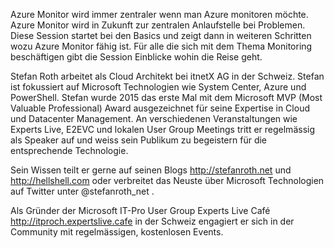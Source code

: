 Azure Monitor wird immer zentraler wenn man Azure monitoren möchte. Azure Monitor wird in Zukunft zur zentralen Anlaufstelle bei Problemen. Diese Session startet bei den Basics und zeigt dann in weiteren Schritten wozu Azure Monitor fähig ist. Für alle die sich mit dem Thema Monitoring beschäftigen gibt die Session Einblicke wohin die Reise geht.

Stefan Roth arbeitet als Cloud Architekt bei itnetX AG in der Schweiz. Stefan ist fokussiert auf Microsoft Technologien wie System Center, Azure und PowerShell. Stefan wurde 2015 das erste Mal mit dem Microsoft MVP (Most Valuable Professional) Award ausgezeichnet für seine Expertise in Cloud und Datacenter Management. An verschiedenen Veranstaltungen wie Experts Live, E2EVC und lokalen User Group Meetings tritt er regelmässig als Speaker auf und weiss sein Publikum zu begeistern für die entsprechende Technologie.

Sein Wissen teilt er gerne auf seinen Blogs http://stefanroth.net und http://hellshell.com oder verbreitet das Neuste über Microsoft Technologien auf Twitter unter @stefanroth_net .

Als Gründer der Microsoft IT-Pro User Group Experts Live Café http://itproch.expertslive.cafe  in der Schweiz engagiert er sich in der Community mit regelmässigen, kostenlosen Events. 

